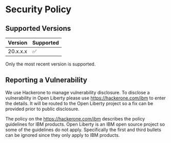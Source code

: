 # Security Policy

## Supported Versions

| Version    | Supported          |
| ---------- | ------------------ |
| 20.x.x.x   | :white_check_mark: |

Only the most recent version is supported.

## Reporting a Vulnerability

We use Hackerone to manage vulnerability disclosure. To disclose a vulnerability in Open Liberty please use https://hackerone.com/ibm to enter the details. It will be routed to the Open Liberty project so a fix can be provided prior to public disclosure.
 
The policy on the https://hackerone.com/ibm describes the policy guidelines for IBM products. Open Liberty is an IBM open source project so some of the guidelines do not apply. Specifically the first and third bullets can be ignored since they only apply to IBM products.
